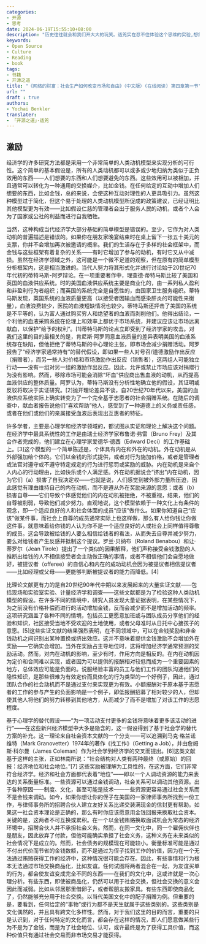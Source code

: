 ```yaml
---
categories:
- 开源
- 思考
date: 2024-06-19T15:55:10+08:00
description: "历史往往就会和我们开大大的玩笑。适兕实在忍不住体验这个思维的实验,想象虚拟的历史，于是尝试花几个月的时间翻译。Enjoy！Happy Reading～"
keywords:
- Open Source
- Culture
- Reading
- book
tags:
- 书籍
- 开源之道
title: "《网络的财富：社会生产如何改变市场和自由》（中文版）(在线阅读) 第四章第一节"
url: ""
draft : true
authors:
- Yochai Benkler
translater:
- 「开源之道」·适兕
---
```


## 激励

经济学的许多研究方法都是采用一个非常简单的人类动机模型来实现分析的可行性。这个简单的基本假设是，所有的人类动机都可以或多或少地归纳为类似于正负效用的东西——人们想要的东西和人们想要避免的东西。这些效用可以被相加，并且通常可以转化为一种通用的交换媒介，比如金钱。在任何给定的互动中增加人们想要的东西，比如金钱，总的来说，会使这种互动对理性的人更具吸引力。虽然这种模型过于简化，但这个易于处理的人类动机模型所促成的政策建议，已经证明比其他模型更为有效——比如假设仁慈的管理者会出于服务人民的动机，或者个人会为了国家或公社的利益而进行自我牺牲。

当然，这种构成当代经济学大部分基础的简单模型是错误的。至少，它作为对人类动机的普遍描述是错误的。如果你在朋友家晚宴结束时在桌上留下一张五十美元的支票，你并不会增加再次被邀请的概率。我们的生活存在于多样的社会框架中，而金钱与这些框架有着复杂的关系——有时它增加了参与的动机，有时它又从中减损。虽然在经济学领域之外，这可能是一个微不足道的观察，但在原有的简单模型分析框架内，这是相当激进的。当代人努力将其形式化并进行讨论始于20世纪70年代初的蒂特马斯-阿罗辩论。在一项重要著作中，理查德·蒂特马斯比较了美国和英国的血液供应系统。时的美国血液供应系统主要是商业化的，由一系列私人盈利和非盈利行为者组织；而英国的系统完全是自愿性的，由国家卫生服务组织。蒂特马斯发现，英国系统的血液质量更高（以接受者因输血而感染肝炎的可能性来衡量），血液浪费较少，医院的血液短缺情况也较少。蒂特马斯还抨击了美国的系统是不平等的，认为富人通过购买穷人和绝望者的血液而剥削他们。他得出结论，一个利他的血液采购系统在伦理上和效率上都优于市场系统，并建议应该让市场远离献血，以保护“给予的权利”。[1]蒂特马斯的论点立即受到了经济学家的攻击。对我们这里的目的最相关的是，肯尼斯·阿罗同意血液质量的差异表明美国的血液系统存在缺陷，但他拒绝了蒂特马斯的中心理论主张，即市场会减少捐赠活动。阿罗报告了“经济学家通常持有”的替代假设，即如果一些人对号召/道德激励作出反应（捐赠者），而另一些人对价格和市场激励作出反应（销售者），这两组人可能独立行动——没有一组对另一组的激励作出反应。因此，允许或禁止市场应该对捐赠行为没有影响。然而，移除市场可能会消除“坏血”供应商出售血液的动机，从而提高血液供应的整体质量。阿罗认为，蒂特马斯没有分析性地确立他的假设，其证明或反驳将取决于实证研究。[2]抛开理论差异不谈，自20世纪70年代以来，美国的血液供应系统实际上确实转变为了一个完全基于志愿者的社会捐赠系统。在随后的调查中，献血者报告说他们“喜欢帮助”他人，感受到了一种道德上的义务或责任感，或者在他们或他们的亲属接受血液后表现出互惠者的特征。

许多学者，主要是心理学和经济学领域的，都试图从实证和理论上解决这个问题。在经济学中最具系统性的工作是由瑞士经济学家布鲁诺·弗雷（Bruno Frey）及其合作者完成的，他们建立在心理学家爱德华·德西（Edward Deci）的工作基础上。[3]这个模型的一个简单陈述是，个体具有内在和外在的动机。外在动机是从外部强加给个体的。它们以金钱的形式提供，或者对行为施加价格，或者是管理者或法官对遵守或不遵守特定规定的行为进行惩罚或奖励的威胁。内在动机是来自个人内心的行动理由，比如快乐或个人满足感。外在动机据说会“挤出”内在动机，因为它们（a）损害了自我决定权——也就是说，人们感觉到被外部力量所压迫，因此感觉有理由维持自己的内在动机，而不是遵从外在奖励来源的意愿；或者（b）损害自尊——它们导致个体感觉他们的内在动机被拒绝，不被重视，结果，他们的自尊被削弱，导致他们减少努力。直观地说，这个模型依赖于一种文化上有条件的观念，即一个适应良好的人和社会体面的成员“应该”做什么。如果你知道自己“应该”做某件事，而社会上自尊的成员通常实际上也这样做，那么有人给你钱让你做这件事，就意味着给你钱的人认为你不是一个适应良好的人或社会上同样值得尊敬的成员。这会导致被给钱的人要么相信给钱者的看法，从而失去自尊并减少努力，要么对给钱者产生反感并抵制这个提议。罗兰·贝纳布（Roland Benabou）和让·蒂罗尔（Jean Tirole）提出了一个类似的因果解释，他们声称接受金钱激励的人推断出给钱的人不相信接受者会主动做正确的事情，或者不相信他们会自愿地做好，被提议者（offeree）的自信心和内在的成功动机会因为被提议者相信提议者——比如经理或父母——更能够判断被提议者的能力而降低。[4]

比理论文献更有力的是自20世纪90年代中期以来发展起来的大量实证文献——包括现场和实验室实验、计量经济学和调查——这些文献都是为了检验这种人类动机模型的假设。在许多不同的情境中，研究人员发现大量证据表明，在某些情况下，为之前没有价格补偿而进行的活动增加金钱，反而会减少而不是增加活动的频率。这项研究涵盖了各种不同的情境，包括员工更愿意加班或与团队成员分享他们的经验和知识，社区接受当地不受欢迎的土地使用，或者父母准时从日托中心接孩子的意愿。[5]这些实证文献的结果强烈表明，在不同领域中，可以在金钱奖励和非金钱动机之间识别出某种置换或挤出效应。这并不意味着提供金钱激励不会增加外在奖励——它确实会增加。当外在奖励占主导地位时，这将增加经济学通常预测的奖励活动。然而，对内在动机的影响，至少有时，作用方向是相反的。在内在动机因为定价和合同难以实现，或者因为可以提供的报酬相对较低而成为一个重要因素的地方，总体效应可能是负面的。说服经验丰富的员工与他们工作的团队沟通他们的隐性知识，是那些很难为有效定价而具体化的行为类型的一个好例子，因此，通过团队合作的社会动机而不是通过支付来实现更为有效。小额报酬对于原本基于志愿者的工作的参与产生的负面影响是一个例子，即低报酬招募了相对较少的人，但却使其他人将他们的努力转移到其他地方，从而减少了而不是增加了对该工作的志愿程度。

基于心理学的替代假设——“为一项活动支付更多的金钱将意味着更多该活动的进行”——在这些新兴经济模型中大多是隐含的，这一假设得到了基于社会学的替代方案的补充。这一理论来自社会资本文献的一个分支——可以追溯到马克·格兰诺维特（Mark Granovetter）1974年的著作《找工作》（Getting a Job），并由詹姆斯·科尔曼（James Coleman）作为社会学到经济学的交叉而提出。[6]这类文献基于这样的主张，正如林南所说：“社会结构对人类有两种最终（或原始）的回报：经济地位和社会地位。”[7] 这些奖励被理解为工具性的，在这方面，它们非常符合经济学。经济和社会方面都代表着“地位”——即以一个人调动资源的能力来表达的关系衡量标准。一些资源可以通过金钱调动，社会关系可以调动其他资源。出于各种原因——制度、文化，甚至可能是技术——一些资源更容易通过社会关系而不是金钱来调动。如今，如果你想让你的侄子在美国的一家律师事务所找到一份工作，与律师事务所的招聘合伙人建立友好关系比递交装满现金的信封更有帮助。如果这一社会资本理论是正确的，那么有时你应该愿意用金钱回报来换取社会资本。关键的是，这两者不可互换或累积。在一个以金钱贿赂换取面试机会为常态的经济环境中，招聘合伙人并不承担社会义务。然而，在同一文化中，同一个雇佣伙伴也是朋友，因此放弃了付款，但他可能确实承担了社会义务，这种义务在未来类似的社会情况下是成立的。然而，社会债务的规模现在可能较小。衡量标准可能是通过不付出代价而节省的金钱数额，而不是通过为侄子找到工作的价值，因为在一个无法通过贿赂获得工作的经济中，这种情况很可能会存在。因此，有些事情和行为根本无法通过市场交换商品化，比如友谊。任何试图将两者混合在一起，为友谊买单的行为，都会使友谊变成完全不同的东西——在我们的文化中，这或许就是一次心理分析。有些东西，即使被商品化，仍然可以用于社会交换，但社会交换的意义会因此而减弱。比如从邻居那里借卵子，或者帮朋友搬家具。有些东西即使商品化了，仍然能够充分用于社会交换。以当代美国文化中的配子捐赠为例。但重要的是，要看到，任何给定的“事物”或行为都不是天生就属于这些类别的。这些类别是文化偶然的，并且具有跨文化多样性。然而，对于我们这里的目的而言，重要的只是认识到，对于任何特定的文化而言，都会存在这样的情况，即人们愿意做某些行为不是为了金钱，而是为了社会地位、认可，或许最终是为了获得工具价值，而这种价值只有通过社会交易而非市场交易才能获得。

